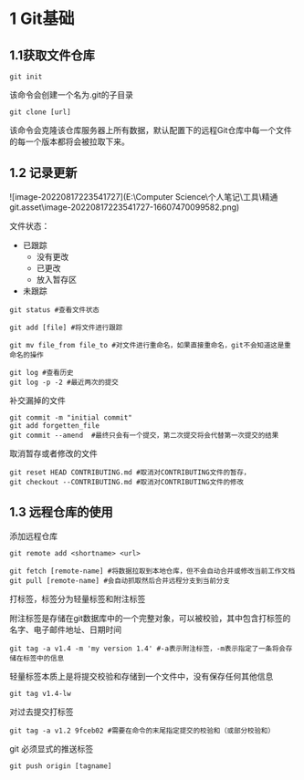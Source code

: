 # 1 Git基础

## 1.1获取文件仓库

```shell
git init
```

该命令会创建一个名为.git的子目录

```shell
git clone [url] 
```

该命令会克隆该仓库服务器上所有数据，默认配置下的远程Git仓库中每一个文件的每一个版本都将会被拉取下来。

## 1.2 记录更新

![image-20220817223541727](E:\Computer Science\个人笔记\工具\精通git.asset\image-20220817223541727-16607470099582.png)

文件状态：

- 已跟踪
  - 没有更改
  - 已更改
  - 放入暂存区
- 未跟踪

```shell
git status #查看文件状态
```

```shell
git add [file] #将文件进行跟踪
```

```shell
git mv file_from file_to #对文件进行重命名，如果直接重命名，git不会知道这是重命名的操作
```

```shell
git log #查看历史
git log -p -2 #最近两次的提交
```

补交漏掉的文件

```shell
git commit -m "initial commit"
git add forgetten_file
git commit --amend	#最终只会有一个提交，第二次提交将会代替第一次提交的结果
```

取消暂存或者修改的文件

```shell
git reset HEAD CONTRIBUTING.md #取消对CONTRIBUTING文件的暂存，
git checkout --CONTRIBUTING.md #取消对CONTRIBUTING文件的修改
```

## 1.3 远程仓库的使用

添加远程仓库

```shell
git remote add <shortname> <url>
```

```shell
git fetch [remote-name] #将数据拉取到本地仓库，但不会自动合并或修改当前工作文档
git pull [remote-name] #会自动抓取然后合并远程分支到当前分支
```

打标签，标签分为轻量标签和附注标签

附注标签是存储在git数据库中的一个完整对象，可以被校验，其中包含打标签的名字、电子邮件地址、日期时间

```shell
git tag -a v1.4 -m 'my version 1.4' #-a表示附注标签，-m表示指定了一条将会存储在标签中的信息
```

轻量标签本质上是将提交校验和存储到一个文件中，没有保存任何其他信息

```shell
git tag v1.4-lw
```

对过去提交打标签

```shell
git tag -a v1.2 9fceb02	#需要在命令的末尾指定提交的校验和（或部分校验和）
```

git 必须显式的推送标签

```shell
git push origin [tagname]
```

